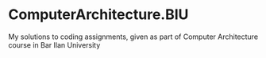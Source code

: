 # ComputerArchitecture.BIU
My solutions to coding assignments, given as part of Computer Architecture course in Bar Ilan University
